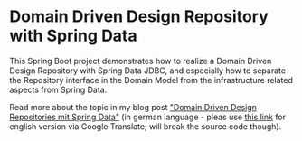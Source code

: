 # Domain Driven Design Repository with Spring Data

This Spring Boot project demonstrates how to realize a Domain Driven Design Repository with Spring Data JDBC, and especially how to separate the Repository interface in the Domain Model from the infrastructure related aspects from Spring Data.

Read more about the topic in my blog post ["Domain Driven Design Repositories mit Spring Data"](https://blog.doubleslash.de/domain-driven-design-repositories-mit-spring-data/) (in german language - pleas use [this link](https://translate.google.com/translate?hl=&sl=de&tl=en&u=https%3A%2F%2Fblog.doubleslash.de%2Fdomain-driven-design-repositories-mit-spring-data%2F) for english version via Google Translate; will break the source code though). 
